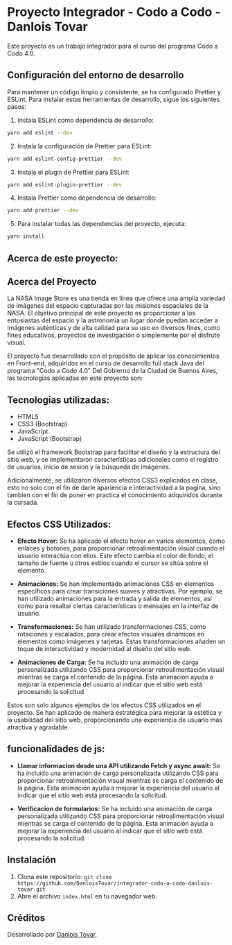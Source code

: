 # Proyecto Integrador - Codo a Codo - Danlois Tovar

Este proyecto es un trabajo integrador para el curso del programa Codo a Codo 4.0.

## Configuración del entorno de desarrollo

Para mantener un código limpio y consistente, se ha configurado Prettier y ESLint. Para instalar estas herramientas de desarrollo, sigue los siguientes pasos:

1. Instala ESLint como dependencia de desarrollo:

```bash
yarn add eslint --dev
```

2. Instala la configuración de Prettier para ESLint:

```bash
yarn add eslint-config-prettier --dev
```

3. Instala el plugin de Prettier para ESLint:

```bash
yarn add eslint-plugin-prettier --dev
```

4. Instala Prettier como dependencia de desarrollo:

```bash
yarn add prettier --dev
```

5. Para instalar todas las dependencias del proyecto, ejecuta:

```bash
yarn install
```

## Acerca de este proyecto:

## Acerca del Proyecto

La NASA Image Store es una tienda en línea que ofrece una amplia variedad de imágenes del espacio capturadas por las misiones espaciales de la NASA. El objetivo principal de este proyecto es proporcionar a los entusiastas del espacio y la astronomía un lugar donde puedan acceder a imágenes auténticas y de alta calidad para su uso en diversos fines, como fines educativos, proyectos de investigación o simplemente por el disfrute visual.

El proyecto fue desarrollado con el propósito de aplicar los conocimientos en Front-end, adquiridos en el curso de desarrollo full stack Java del programa "Codo a Codo 4.0" Del Gobierno de la Ciudad de Buenos Aires, las tecnologias aplicadas en este proyecto son:

## Tecnologias utilizadas:

-   HTML5
-   CSS3 (Bootstrap)
-   JavaScript.
-   JavaScript (Bootstrap)

Se utilizó el framework Bootstrap para facilitar el diseño y la estructura del sitio web, y se implementaron características adicionales como el registro de usuarios, inicio de sesion y la búsqueda de imágenes.

Adicionalmente, se utlilizaron diversos efectos CSS3 explicados en clase, esto no solo con el fin de darle apariencia e interactividad a la pagina, sino tambien con el fin de poner en practica el conocimiento adquiridos durante la cursada.

## Efectos CSS Utilizados:

-   **Efecto Hover:** Se ha aplicado el efecto hover en varios elementos, como enlaces y botones, para proporcionar retroalimentación visual cuando el usuario interactúa con ellos. Este efecto cambia el color de fondo, el tamaño de fuente u otros estilos cuando el cursor se sitúa sobre el elemento.

-   **Animaciones:** Se han implementado animaciones CSS en elementos específicos para crear transiciones suaves y atractivas. Por ejemplo, se han utilizado animaciones para la entrada y salida de elementos, así como para resaltar ciertas características o mensajes en la interfaz de usuario.

-   **Transformaciones:** Se han utilizado transformaciones CSS, como rotaciones y escalados, para crear efectos visuales dinámicos en elementos como imágenes y tarjetas. Estas transformaciones añaden un toque de interactividad y modernidad al diseño del sitio web.

-   **Animaciones de Carga:** Se ha incluido una animación de carga personalizada utilizando CSS para proporcionar retroalimentación visual mientras se carga el contenido de la página. Esta animación ayuda a mejorar la experiencia del usuario al indicar que el sitio web está procesando la solicitud.

Estos son solo algunos ejemplos de los efectos CSS utilizados en el proyecto. Se han aplicado de manera estratégica para mejorar la estética y la usabilidad del sitio web, proporcionando una experiencia de usuario más atractiva y agradable.

## funcionalidades de js:

-   **Llamar informacion desde una API utilizando Fetch y async await:** Se ha incluido una animación de carga personalizada utilizando CSS para proporcionar retroalimentación visual mientras se carga el contenido de la página. Esta animación ayuda a mejorar la experiencia del usuario al indicar que el sitio web está procesando la solicitud.

-   **Verificacion de formularios:** Se ha incluido una animación de carga personalizada utilizando CSS para proporcionar retroalimentación visual mientras se carga el contenido de la página. Esta animación ayuda a mejorar la experiencia del usuario al indicar que el sitio web está procesando la solicitud.

## Instalación

1. Clona este repositorio: `git clone https://github.com/DanloisTovar/integrador-codo-a-codo-danlois-tovar.git`
2. Abre el archivo `index.html` en tu navegador web.

## Créditos

Desarrollado por [Danlois Tovar](https://github.com/DanloisTovar).
